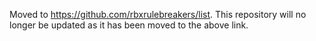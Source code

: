 Moved to https://github.com/rbxrulebreakers/list.
This repository will no longer be updated as it has been moved to the above link.

